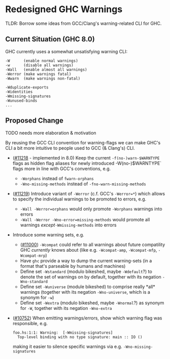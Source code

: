 # Redesigned GHC Warnings


TLDR: Borrow some ideas from GCC/Clang's warning-related CLI for GHC.

## Current Situation (GHC 8.0)


GHC currently uses a somewhat unsatisfying warning CLI:

```wiki
-W      (enable normal warnings)
-w      (disable all warnings)
-Wall   (enable almost all warnings)
-Werror (make warnings fatal)
-Wwarn  (make warnings non-fatal)

-Wduplicate-exports
-Widentities
-Wmissing-signatures
-Wunused-binds
...
```

## Proposed Change

TODO needs more elaboration & motivation


By reusing the GCC CLI convention for warning-flags we can make GHC's CLI a bit more intuitive to people used to GCC (& Clang's) CLI.

- ([\#11218](https://gitlab.haskell.org//ghc/ghc/issues/11218) - implemented in 8.0) Keep the current `-f(no-)warn-$WARNTYPE` flags as hidden flag aliases for newly introduced -W(no-)$WARNTYPE\` flags more in line with GCC's conventions, e.g.

  - `-Worphans` instead of `fwarn-orphans`
  - `-Wno-missing-methods` instead of `-fno-warn-missing-methods`

- ([\#11219](https://gitlab.haskell.org//ghc/ghc/issues/11219)) Introduce variant of `-Werror` (c.f. GCC's `-Werror=*`) which allows to specify the individual warnings to be promoted to errors, e.g.

  - `-Wall -Werror=orphans` would only promote `-Worphans` warnings into errors
  - `-Wall -Werror -Wno-error=missing-methods` would promote all warnings *except*`-Wmissing-methods` into errors

- Introduce some warning sets, e.g.

  - ([\#11000](https://gitlab.haskell.org//ghc/ghc/issues/11000)) `-Wcompat` could refer to all warnings about future compatility GHC *currently* knows about (like e.g. `-Wcompat-amp`, `-Wcompat-mfp`, `-Wcompat-mrp`)
  - Have `ghc` provide a way to dump the current warning-sets (in a format that's parseable by humans and machines)
  - Define set `-Wstandard` (modulo bikeshed, maybe `-Wdefault`?) to denote the set of warnings on by default, together with its negation `-Wno-standard`
  - Define set `-Wuniverse` (module bikeshed) to comprise really \*all\* warnings (together with its negation `-Wno-universe`, which is a synonym for `-w`)
  - Define set `-Wextra` (modulo bikeshed, maybe `-Wnormal`?) as synonym for `-W`, together with its negation `-Wno-extra`

- ([\#10752](https://gitlab.haskell.org//ghc/ghc/issues/10752)) When emitting warnings/errors, show which warning flag was responsible,
  e.g.

  ```wiki
  foo.hs:1:1: Warning:  [-Wmissing-signatures]
    Top-level binding with no type signature: main :: IO ()
  ```

  making it easier to silence specific warnings via e.g. `-Wno-missing-signatures`